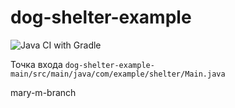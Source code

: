 # dog-shelter-example
![Java CI with Gradle](https://github.com/DmitriiPodlesnykh/dog-shelter-example/workflows/Java%20CI%20with%20Gradle/badge.svg?branch=master)

Точка входа 
<code>dog-shelter-example-main/src/main/java/com/example/shelter/Main.java</code>

mary-m-branch